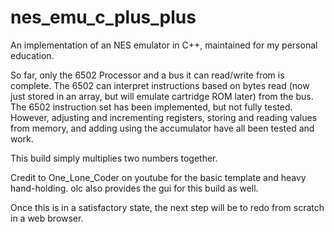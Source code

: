 # nes_emu_c_plus_plus

An implementation of an NES emulator in C++, maintained for my personal education.


So far, only the 6502 Processor and a bus it can read/write from is complete. The 6502 can interpret instructions based 
on bytes read (now just stored in an array, but will emulate cartridge ROM later) from the bus. The 6502 instruction set 
has been implemented, but not fully tested. However, adjusting and incrementing registers, storing and reading values
from memory, and adding using the accumulator have all been tested and work.


This build simply multiplies two numbers together.



Credit to One_Lone_Coder on youtube for the basic template and heavy hand-holding. olc also provides the gui for this build 
as well.

Once this is in a satisfactory state, the next step will be to redo from scratch in a web browser.

